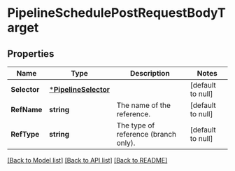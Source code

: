 # PipelineSchedulePostRequestBodyTarget

## Properties
Name | Type | Description | Notes
------------ | ------------- | ------------- | -------------
**Selector** | [***PipelineSelector**](pipeline_selector.md) |  | [default to null]
**RefName** | **string** | The name of the reference. | [default to null]
**RefType** | **string** | The type of reference (branch only). | [default to null]

[[Back to Model list]](../README.md#documentation-for-models) [[Back to API list]](../README.md#documentation-for-api-endpoints) [[Back to README]](../README.md)

